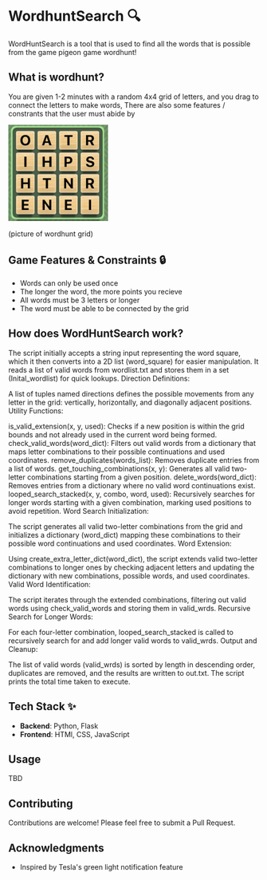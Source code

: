 # WordhuntSearch 🔍

WordHuntSearch is a tool that is used to find all the words that is possible from the game pigeon game wordhunt!

## What is wordhunt?

You are given 1-2 minutes with a random 4x4 grid of letters, and you drag to connect the letters to make words, There are also some features / constrants that the user must abide by


<img src="./js/wordhunt.jpg" alt="drawing" width="200"/>

(picture of wordhunt grid)

## Game Features & Constraints 🔒

- Words can only be used once
- The longer the word, the more points you recieve
- All words must be 3 letters or longer
- The word must be able to be connected by the grid


## How does WordHuntSearch work?


The script initially accepts a string input representing the word square, which it then converts into a 2D list (word_square) for easier manipulation.
It reads a list of valid words from wordlist.txt and stores them in a set (Inital_wordlist) for quick lookups.
Direction Definitions:

A list of tuples named directions defines the possible movements from any letter in the grid: vertically, horizontally, and diagonally adjacent positions.
Utility Functions:

is_valid_extension(x, y, used): Checks if a new position is within the grid bounds and not already used in the current word being formed.
check_valid_words(word_dict): Filters out valid words from a dictionary that maps letter combinations to their possible continuations and used coordinates.
remove_duplicates(words_list): Removes duplicate entries from a list of words.
get_touching_combinations(x, y): Generates all valid two-letter combinations starting from a given position.
delete_words(word_dict): Removes entries from a dictionary where no valid word continuations exist.
looped_search_stacked(x, y, combo, word, used): Recursively searches for longer words starting with a given combination, marking used positions to avoid repetition.
Word Search Initialization:

The script generates all valid two-letter combinations from the grid and initializes a dictionary (word_dict) mapping these combinations to their possible word continuations and used coordinates.
Word Extension:

Using create_extra_letter_dict(word_dict), the script extends valid two-letter combinations to longer ones by checking adjacent letters and updating the dictionary with new combinations, possible words, and used coordinates.
Valid Word Identification:

The script iterates through the extended combinations, filtering out valid words using check_valid_words and storing them in valid_wrds.
Recursive Search for Longer Words:

For each four-letter combination, looped_search_stacked is called to recursively search for and add longer valid words to valid_wrds.
Output and Cleanup:

The list of valid words (valid_wrds) is sorted by length in descending order, duplicates are removed, and the results are written to out.txt.
The script prints the total time taken to execute.


## Tech Stack ✨

- **Backend**: Python, Flask
- **Frontend**: HTMl, CSS, JavaScript

## Usage

TBD

## Contributing

Contributions are welcome! Please feel free to submit a Pull Request.

## Acknowledgments

- Inspired by Tesla's green light notification feature
